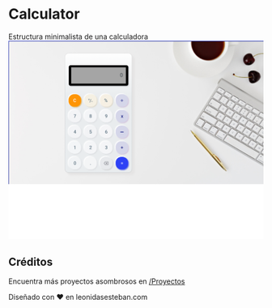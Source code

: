 # Calculator
Estructura minimalista de una calculadora
![Imagen Calculator](https://github.com/NataliaHilarion/Calculator/blob/main/calculator.png)
## Créditos

Encuentra más proyectos asombrosos en [/Proyectos](https://leonidasesteban.com/proyectos)

Diseñado con ♥️ en leonidasesteban.com
